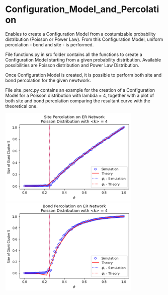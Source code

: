 # Configuration_Model_and_Percolation
Enables to create a Configuration Model from a costumizable probability distribution (Poisson or Power Law). 
From this Configuration Model, uniform percolation - bond and site - is performed. 

File functions.py in src folder contains all the functions to create a Configuration Model starting from a given probability distribution. Available possibilities are Poisson distribution and Power Law Distribution. 

Once Configuration Model is created, it is possible to perform both site and bond percolation for the given newtwork. 

File site_perc.py contains an example for the creation of a Configuration Model for a Poisson distribution with lambda = 4, together with a plot of both site and bond percolation comparing the resultant curve with the theoretical one. 

<img src="https://github.com/MatteoScianna/Configuration_Model_-_Percolation/blob/main/img/site_percol.png" width="400" height="280">
<img src="https://github.com/MatteoScianna/Configuration_Model_-_Percolation/blob/main/img/bond_percol.png" width="400" height="280">


